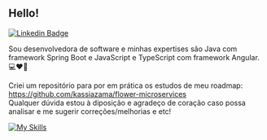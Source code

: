 ## Hello! 
[![Linkedin Badge](https://img.shields.io/badge/-LinkedIn-blue?style=flat-square&logo=Linkedin&logoColor=white&link=https://www.linkedin.com/in/kassiazama/)](https://www.linkedin.com/in/kassiazama/)

Sou desenvolvedora de software e minhas expertises são Java com framework Spring Boot e JavaScript e TypeScript com framework Angular. 💻❤️🌹

Criei um repositório para por em prática os estudos de meu roadmap: https://github.com/kassiazama/flower-microservices <br>
Qualquer dúvida estou à diposição e agradeço de coração caso possa analisar e me sugerir correções/melhorias e etc!

[![My Skills](https://skillicons.dev/icons?i=java,js,spring,angular)](https://skillicons.dev)


  
